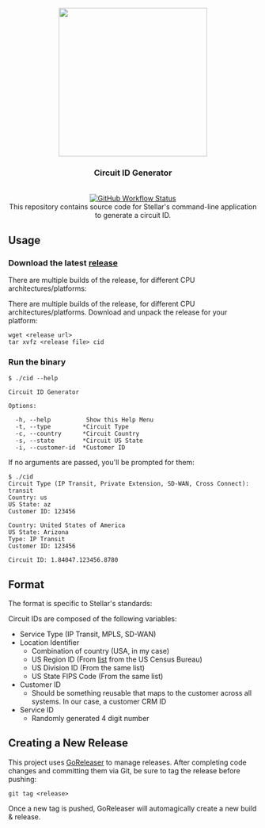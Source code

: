 <div align="center">
  <br/>
  <img src="https://res.cloudinary.com/stellaraf/image/upload/v1604277355/stellar-logo-gradient.svg" width=300 />
  <br/>
  <h3>Circuit ID Generator</h3>
  <br/>
  <a href="https://github.com/stellaraf/cid/actions?query=workflow%3Agoreleaser">
    <img alt="GitHub Workflow Status" src="https://img.shields.io/github/workflow/status/stellaraf/cid/goreleaser?color=9100fa&style=for-the-badge">
  </a>
  <br/>
  This repository contains source code for Stellar's command-line application to generate a circuit ID.
</div>

## Usage

### Download the latest [release](https://github.com/stellaraf/cid/releases/latest)

There are multiple builds of the release, for different CPU architectures/platforms:

There are multiple builds of the release, for different CPU architectures/platforms. Download and unpack the release for your platform:

```shell
wget <release url>
tar xvfz <release file> cid
```

### Run the binary

```console
$ ./cid --help

Circuit ID Generator

Options:

  -h, --help          Show this Help Menu
  -t, --type         *Circuit Type
  -c, --country      *Circuit Country
  -s, --state        *Circuit US State
  -i, --customer-id  *Customer ID
```

If no arguments are passed, you'll be prompted for them:

```console
$ ./cid
Circuit Type (IP Transit, Private Extension, SD-WAN, Cross Connect): transit
Country: us
US State: az
Customer ID: 123456

Country: United States of America
US State: Arizona
Type: IP Transit
Customer ID: 123456

Circuit ID: 1.84047.123456.8780
```

## Format

The format is specific to Stellar's standards:

Circuit IDs are composed of the following variables:
- Service Type (IP Transit, MPLS, SD-WAN)
- Location Identifier
  - Combination of country (USA, in my case)
  - US Region ID (From [list](https://www.census.gov/geo/reference/gtc/gtc_census_divreg.html) from the US Census Bureau)
  - US Division ID (From the same list)
  - US State FIPS Code (From the same list)
- Customer ID
  - Should be something reusable that maps to the customer across all systems. In our case, a customer CRM ID
- Service ID
  - Randomly generated 4 digit number

## Creating a New Release

This project uses [GoReleaser](https://goreleaser.com/) to manage releases. After completing code changes and committing them via Git, be sure to tag the release before pushing:

```
git tag <release>
```

Once a new tag is pushed, GoReleaser will automagically create a new build & release.
